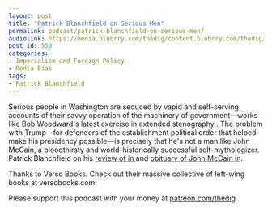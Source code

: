 ```yaml
---
layout: post
title: "Patrick Blanchfield on Serious Men"
permalink: podcast/patrick-blanchfield-on-serious-men/
audiolink: https://media.blubrry.com/thedig/content.blubrry.com/thedig/The_Dig_-_EP_150_-_BlanchfieldFear.mp3
post_id: 550
categories: 
- Imperialism and Foreign Policy
- Media Bias
tags: 
- Patrick Blanchfield
---
```


Serious people in Washington are seduced by vapid and self-serving accounts of their savvy operation of the machinery of government—works like Bob Woodward's latest exercise in extended stenography 
. The problem with Trump—for defenders of the establishment political order that helped make his presidency possible—is precisely that he's not a man like John McCain, a bloodthirsty and world-historically successful self-mythologizer. Patrick Blanchfield on his 
[review of 
 in ](https://nplusonemag.com/online-only/online-only/dupe-throat/)and 
[obituary of John McCain in](https://thebaffler.com/latest/the-mccain-phenomenon-blanchfield).

Thanks to Verso Books. Check out their massive collective of left-wing books at versobooks.com

Please support this podcast with your money at [patreon.com/thedig](http://www.patreon.com/TheDig) 